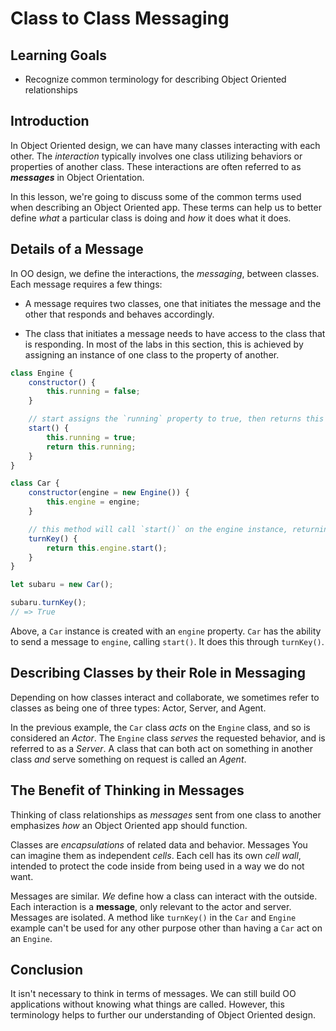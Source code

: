 # Class to Class Messaging

## Learning Goals

- Recognize common terminology for describing Object Oriented relationships

## Introduction

In Object Oriented design, we can have many classes interacting with each other.
The _interaction_ typically involves one class utilizing behaviors or properties
of another class. These interactions are often referred to as **_messages_** in
Object Orientation.

In this lesson, we're going to discuss some of the common terms used when
describing an Object Oriented app. These terms can help us to better define
_what_ a particular class is doing and _how_ it does what it does.

## Details of a Message

In OO design, we define the interactions, the _messaging_, between classes.
Each message requires a few things:

- A message requires two classes, one that initiates the message and
  the other that responds and behaves accordingly.

- The class that initiates a message needs to have access to the class that
  is responding. In most of the labs in this section, this is achieved by
  assigning an instance of one class to the property of another.

```js
class Engine {
	constructor() {
		this.running = false;
	}

	// start assigns the `running` property to true, then returns this property
	start() {
		this.running = true;
		return this.running;
	}
}

class Car {
	constructor(engine = new Engine()) {
		this.engine = engine;
	}

	// this method will call `start()` on the engine instance, returning what `start()` returns
	turnKey() {
		return this.engine.start();
	}
}

let subaru = new Car();

subaru.turnKey();
// => True
```

Above, a `Car` instance is created with an `engine` property. `Car` has the
ability to send a message to `engine`, calling `start()`. It does this through
`turnKey()`.

## Describing Classes by their Role in Messaging

Depending on how classes interact and collaborate, we sometimes refer to classes
as being one of three types: Actor, Server, and Agent.

In the previous example, the `Car` class _acts_ on the `Engine` class, and so is
considered an _Actor_. The `Engine` class _serves_ the requested behavior, and
is referred to as a _Server_. A class that can both act on something in another
class _and_ serve something on request is called an _Agent_.

## The Benefit of Thinking in Messages

Thinking of class relationships as _messages_ sent from one class to another
emphasizes _how_ an Object Oriented app should function.

Classes are _encapsulations_ of related data and behavior. Messages You can
imagine them as independent _cells_. Each cell has its own _cell wall_, intended
to protect the code inside from being used in a way we do not want.

Messages are similar. _We_ define how a class can interact with the outside.
Each interaction is a **message**, only relevant to the actor and server.
Messages are isolated. A method like `turnKey()` in the `Car` and `Engine`
example can't be used for any other purpose other than having a `Car` act on an
`Engine`.

## Conclusion

It isn't necessary to think in terms of messages. We can still build OO
applications without knowing what things are called. However, this terminology
helps to further our understanding of Object Oriented design.
